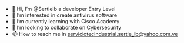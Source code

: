 - 👋 Hi, I’m @Sertielb a developer Entry Level
- 👀 I’m interested in create antivirus software
- 🌱 I’m currently learning with Cisco Academy
- 💞️ I’m looking to collaborate on Cybersecurity 
- 📫 How to reach me in serviciotecindustrial.sertie_lb@yahoo.com.ve

<!---
Sertielb/Sertielb is a ✨ special ✨ repository because its `README.md` (this file) appears on your GitHub profile.
You can click the Preview link to take a look at your changes.
--->
